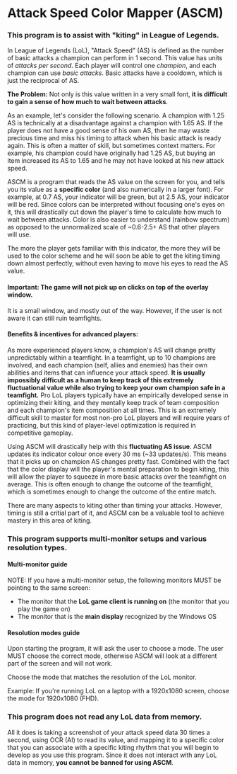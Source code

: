 # Attack Speed Color Mapper (ASCM)


### This program is to assist with "kiting" in League of Legends.

In League of Legends (LoL), "Attack Speed" (AS) is defined as the number of basic attacks a champion can perform in 1 second. This value has units of *attacks per second*. Each player will control one *champion*, and each champion can use *basic attacks*. Basic attacks have a cooldown, which is just the reciprocal of AS. 

**The Problem:** Not only is this value written in a very small font, **it is difficult to gain a sense of how much to wait between attacks**. 

As an example, let's consider the following scenario. A champion with 1.25 AS is technically at a disadvantage against a champion with 1.65 AS. If the player does not have a good sense of his own AS, then he may waste precious time and miss his timing to attack when his basic attack is ready again. This is often a matter of skill, but sometimes context matters. For example, his champion could have originally had 1.25 AS, but buying an item increased its AS to 1.65 and he may not have looked at his new attack speed.

ASCM is a program that reads the AS value on the screen for you, and tells you its value as a **specific color** (and also numerically in a larger font). For example, at 0.7 AS, your indicator will be green, but at 2.5 AS, your indicator will be red. Since colors can be interpreted without focusing one's eyes on it, this will drastically cut down the player's time to calculate how much to wait between attacks. Color is also easier to understand (rainbow spectrum) as opposed to the unnormalized scale of ~0.6-2.5+ AS that other players will use.

The more the player gets familiar with this indicator, the more they will be used to the color scheme and he will soon be able to get the kiting timing down almost perfectly, without even having to move his eyes to read the AS value.

#### Important: The game will not pick up on clicks on top of the overlay window.

It is a small window, and mostly out of the way. However, if the user is not aware it can still ruin teamfights.

#### Benefits & incentives for advanced players:

As more experienced players know, a champion's AS will change pretty unpredictably within a teamfight. In a teamfight, up to 10 champions are involved, and each champion (self, allies and enemies) has their own abilities and items that can influence your attack speed. **It is usually impossibly difficult as a human to keep track of this extremely fluctuational value while also trying to keep your own champion safe in a teamfight.** Pro LoL players typically have an empirically developed sense in optimizing their kiting, and they mentally keep track of team composition and each champion's item composition at all times. This is an extremely difficult skill to master for most non-pro LoL players and will require years of practicing, but this kind of player-level optimization is required in competitive gameplay.

Using ASCM will drastically help with this **fluctuating AS issue**. ASCM updates its indicator colour once every 30 ms (~33 updates/s). This means that it picks up on champion AS changes pretty fast. Combined with the fact that the color display will the player's mental preparation to begin kiting, this will allow the player to squeeze in more basic attacks over the teamfight on average. This is often enough to change the outcome of the teamfight, which is sometimes enough to change the outcome of the entire match.

There are many aspects to kiting other than timing your attacks. However, timing is still a critial part of it, and ASCM can be a valuable tool to achieve mastery in this area of kiting.


### This program supports multi-monitor setups and various resolution types.

#### Multi-monitor guide

NOTE: If you have a multi-monitor setup, the following monitors MUST be pointing to the same screen:
* The monitor that the **LoL game client is running on** (the monitor that you play the game on)
* The monitor that is the **main display** recognized by the Windows OS

#### Resolution modes guide

Upon starting the program, it will ask the user to choose a mode. The user MUST choose the correct mode, otherwise ASCM will look at a different part of the screen and will not work.

Choose the mode that matches the resolution of the LoL monitor.

Example: If you're running LoL on a laptop with a 1920x1080 screen, choose the mode for 1920x1080 (FHD).


### This program does not read any LoL data from memory.

All it does is taking a screenshot of your attack speed data 30 times a second, using OCR (AI) to read its value, and mapping it to a specific color that you can associate with a specific kiting rhythm that you will begin to develop as you use this program. Since it does not interact with any LoL data in memory, **you cannot be banned for using ASCM**.
